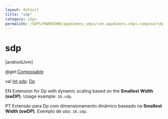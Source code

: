 ```yaml
---
layout: default
title: "sdp"
category: sdps
permalink: /SDPS/MARKDOWN/appdimens_sdps/com.appdimens.sdps.compose/sdp.html
---
```


# sdp

[androidJvm]

@get:[Composable](https://developer.android.com/reference/kotlin/androidx/compose/runtime/Composable.html)

val [Int](https://kotlinlang.org/api/core/kotlin-stdlib/kotlin/-int/index.html).[sdp](sdp.md): [Dp](https://developer.android.com/reference/kotlin/androidx/compose/ui/unit/Dp.html)

EN Extension for Dp with dynamic scaling based on the **Smallest Width (swDP)**. Usage example: `16.sdp`.

PT Extensão para Dp com dimensionamento dinâmico baseado na **Smallest Width (swDP)**. Exemplo de uso: `16.sdp`.